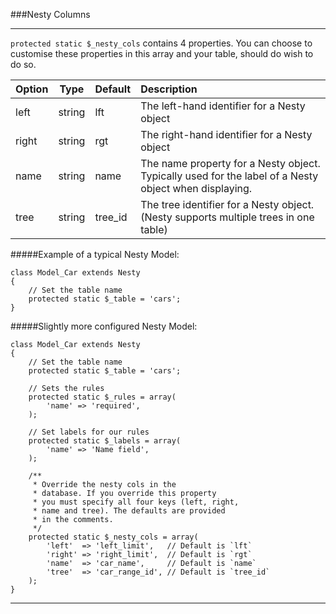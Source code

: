 ###Nesty Columns

----------

`protected static $_nesty_cols` contains 4 properties. You can choose to customise these properties in this array and your table, should do wish to do so.

Option                       | Type            | Default       | Description      
:--------------------------- | :-------------: | :------------ | :---------------  
left                         | string          | lft           | The left-hand identifier for a Nesty object
right                        | string          | rgt           | The right-hand identifier for a Nesty object
name                         | string          | name          | The name property for a Nesty object. Typically used for the label of a Nesty object when displaying.
tree                         | string          | tree_id       | The tree identifier for a Nesty object. (Nesty supports multiple trees in one table) 


#####Example of a typical Nesty Model:

	class Model_Car extends Nesty
	{
		// Set the table name
		protected static $_table = 'cars';
	}

#####Slightly more configured Nesty Model:

	class Model_Car extends Nesty
	{
		// Set the table name
		protected static $_table = 'cars';

		// Sets the rules
		protected static $_rules = array(
			'name' => 'required',
		);

		// Set labels for our rules
		protected static $_labels = array(
			'name' => 'Name field',
		);

		/**
		 * Override the nesty cols in the
		 * database. If you override this property
		 * you must specify all four keys (left, right,
		 * name and tree). The defaults are provided
		 * in the comments.
		 */
		protected static $_nesty_cols = array(
			'left'  => 'left_limit',   // Default is `lft`
			'right' => 'right_limit',  // Default is `rgt`
			'name'  => 'car_name',     // Default is `name`
			'tree'  => 'car_range_id', // Default is `tree_id`
		);
	}

----------
